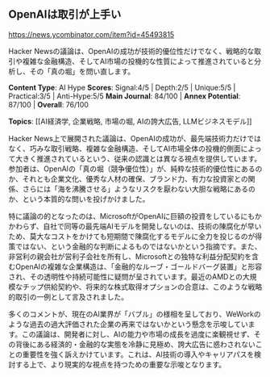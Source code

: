 ## OpenAIは取引が上手い

https://news.ycombinator.com/item?id=45493815

Hacker Newsの議論は、OpenAIの成功が技術的優位性だけでなく、戦略的な取引や複雑な金融構造、そしてAI市場の投機的な性質によって推進されていると分析し、その「真の堀」を問い直します。

**Content Type**: AI Hype
**Scores**: Signal:4/5 | Depth:2/5 | Unique:5/5 | Practical:3/5 | Anti-Hype:5/5
**Main Journal**: 84/100 | **Annex Potential**: 87/100 | **Overall**: 76/100

**Topics**: [[AI経済学, 企業戦略, 市場の堀, AIの誇大広告, LLMビジネスモデル]]

Hacker News上で展開された議論は、OpenAIの成功が、最先端技術力だけではなく、巧みな取引戦略、複雑な金融構造、そしてAI市場全体の投機的側面によって大きく推進されているという、従来の認識とは異なる視点を提供しています。参加者は、OpenAIの「真の堀（競争優位性）」が、純粋な技術的優位性にあるのか、それとも企業文化、優秀な人材の確保、ブランド力、有力な投資家との関係、さらには「海を沸騰させる」ようなリスクを厭わない大胆な戦略にあるのか、という本質的な問いを投げかけました。

特に議論の的となったのは、MicrosoftがOpenAIに巨額の投資をしているにもかかわらず、自社で同等の最先端AIモデルを開発しないのは、技術の陳腐化が早いため、莫大なコストをかけても短期間で陳腐化するモデルに全力を投じるのが得策ではない、という金融的な判断によるものではないかという指摘です。また、非営利の親会社が営利子会社を所有し、Microsoftとの独特な利益分配契約を含むOpenAIの複雑な企業構造は、「金融的なルーブ・ゴールドバーグ装置」と形容され、その透明性や持続可能性に疑問が呈されています。最近のAMDとの大規模なチップ供給契約や、将来的な株式取得オプションの合意は、このような戦略的取引の一例として言及されました。

多くのコメントが、現在のAI業界が「バブル」の様相を呈しており、WeWorkのような過去の過大評価された企業の再来ではないかという懸念を示唆しています。この議論は、開発者に対し、AIの能力や市場の成長を過度に楽観視せず、その背後にある経済的・金融的な実態を冷静に見極め、誇大広告に惑わされないことの重要性を強く訴えかけています。これは、AI技術の導入やキャリアパスを検討する上で、より現実的な視点を持つための重要な示唆となります。